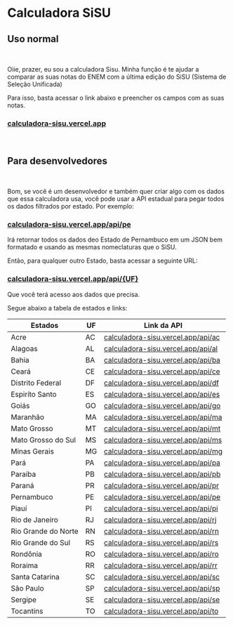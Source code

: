 # Calculadora SiSU

## Uso normal

&nbsp;

Oiie, prazer, eu sou a calculadora Sisu. Minha função é te ajudar a comparar as suas notas do ENEM com a última edição do SiSU (Sistema de Seleção Unificada)

Para isso, basta acessar o link abaixo e preencher os campos com as suas notas.

### [calculadora-sisu.vercel.app](https://calculadora-sisu.vercel.app/)

&nbsp;

## Para desenvolvedores

&nbsp;

Bom, se você é um desenvolvedor e também quer criar algo com os dados que essa calculadora usa, você pode usar a API estadual para pegar todos os dados filtrados por estado. Por exemplo:

### [calculadora-sisu.vercel.app/api/pe](https://calculadora-sisu.vercel.app/api/pe)

Irá retornar todos os dados deo Estado de Pernambuco em um JSON bem formatado e usando as mesmas nomeclaturas que o SiSU.

Então, para qualquer outro Estado, basta acessar a seguinte URL:

### [calculadora-sisu.vercel.app/api/{UF}](https://calculadora-sisu.vercel.app/api/)

Que você terá acesso aos dados que precisa.

Segue abaixo a tabela de estados e links:

Estados | UF | Link da API
-------------------- | ----- | ----------------------------------------
Acre | AC | [calculadora-sisu.vercel.app/api/ac](https://calculadora-sisu.vercel.app/api/ac)
Alagoas | AL | [calculadora-sisu.vercel.app/api/al](https://calculadora-sisu.vercel.app/api/al)
Bahia | BA | [calculadora-sisu.vercel.app/api/ba](https://calculadora-sisu.vercel.app/api/ba)
Ceará | CE | [calculadora-sisu.vercel.app/api/ce](https://calculadora-sisu.vercel.app/api/ce)
Distrito Federal | DF | [calculadora-sisu.vercel.app/api/df](https://calculadora-sisu.vercel.app/api/df)
Espiríto Santo | ES | [calculadora-sisu.vercel.app/api/es](https://calculadora-sisu.vercel.app/api/es)
Goiás | GO | [calculadora-sisu.vercel.app/api/go](https://calculadora-sisu.vercel.app/api/go)
Maranhão | MA | [calculadora-sisu.vercel.app/api/ma](https://calculadora-sisu.vercel.app/api/ma)
Mato Grosso | MT | [calculadora-sisu.vercel.app/api/mt](https://calculadora-sisu.vercel.app/api/mt)
Mato Grosso do Sul | MS | [calculadora-sisu.vercel.app/api/ms](https://calculadora-sisu.vercel.app/api/ms)
Minas Gerais | MG | [calculadora-sisu.vercel.app/api/mg](https://calculadora-sisu.vercel.app/api/mg)
Pará | PA | [calculadora-sisu.vercel.app/api/pa](https://calculadora-sisu.vercel.app/api/pa)
Paraíba | PB | [calculadora-sisu.vercel.app/api/pb](https://calculadora-sisu.vercel.app/api/pb)
Paraná | PR | [calculadora-sisu.vercel.app/api/pr](https://calculadora-sisu.vercel.app/api/pr)
Pernambuco | PE | [calculadora-sisu.vercel.app/api/pe](https://calculadora-sisu.vercel.app/api/pe)
Piauí | PI | [calculadora-sisu.vercel.app/api/pi](https://calculadora-sisu.vercel.app/api/pi)
Rio de Janeiro | RJ | [calculadora-sisu.vercel.app/api/rj](https://calculadora-sisu.vercel.app/api/rj)
Rio Grande do Norte | RN | [calculadora-sisu.vercel.app/api/rn](https://calculadora-sisu.vercel.app/api/rn)
Rio Grande do Sul | RS | [calculadora-sisu.vercel.app/api/rs](https://calculadora-sisu.vercel.app/api/rs)
Rondônia | RO | [calculadora-sisu.vercel.app/api/ro](https://calculadora-sisu.vercel.app/api/ro)
Roraima | RR | [calculadora-sisu.vercel.app/api/rr](https://calculadora-sisu.vercel.app/api/rr)
Santa Catarina | SC | [calculadora-sisu.vercel.app/api/sc](https://calculadora-sisu.vercel.app/api/sc)
São Paulo | SP | [calculadora-sisu.vercel.app/api/sp](https://calculadora-sisu.vercel.app/api/sp)
Sergipe | SE | [calculadora-sisu.vercel.app/api/se](https://calculadora-sisu.vercel.app/api/se)
Tocantins | TO | [calculadora-sisu.vercel.app/api/to](https://calculadora-sisu.vercel.app/api/to)

